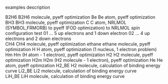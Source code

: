 examples 	description   

B2H6		B2H6 molecule, pyeff optimization 
Be		Be atom, pyeff optimization  
BH3		BH3 molecule, pyeff optimization 
C		C atom, NRLMOL (SYMBOL,FRMORB) to pyeff (FOD optimization) to NRLMOL 
		spin configuration test 
		01	...	5 up electrons and 1 down electron 
		02	...	4 up electrons and 2 down electrons   
CH4		CH4 molecule, pyeff optimization 
ethane 		ethane molecule, pyeff optimization 
H 		H atom, pyeff optimization (1 nucleus, 1 electron problem)
Hm		Hm (H atom - 1 electron), pyeff optimization 
H2		H2 molecule, pyeff optimization 
H2m		H2m (H2 molecule - 1 electron), pyeff optimization 
He		He atom, pyeff optimzation 
H2_BE		H2 molecule, calculation of binding energy curve 
Li2_BE		Li2 molecule, calculation of binding energy curve  
LiH_BE LiH molecule, calculation of binding energy curve

